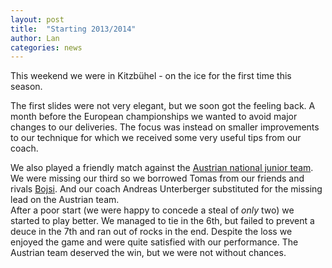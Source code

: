 ```yaml
---
layout: post
title:  "Starting 2013/2014"
author: Lan
categories: news
---
```


This weekend we were in Kitzbühel - on the ice for the first time this season.

The first slides were not very elegant, but we soon got the feeling back. A month before the European championships we wanted to avoid major changes to our deliveries. The focus was instead on smaller improvements to our technique for which we received some very useful tips from our coach.

We also played a friendly match against the [Austrian national junior team](https://www.facebook.com/curlingteamaustria). We were missing our third so we borrowed Tomas from our friends and rivals [Bojsi](https://www.facebook.com/curlingbojsi). And our coach Andreas Unterberger substituted for the missing lead on the Austrian team.  
After a poor start (we were happy to concede a steal of *only* two) we started to play better. We managed to tie in the 6th, but failed to prevent a deuce in the 7th and ran out of rocks in the end. 
Despite the loss we enjoyed the game and were quite satisfied with our performance. The Austrian team deserved the win, but we were not without chances.


